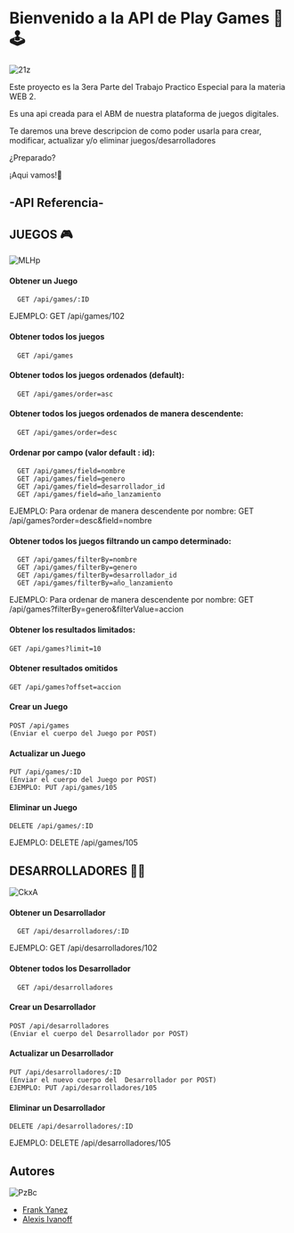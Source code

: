 
# Bienvenido a la API de Play Games 🙌🕹️

![21z](https://github.com/frankYanez/api-php/assets/103048012/9074b0c0-a060-4e1e-af1f-a7deb08a790e)

Este proyecto es la 3era Parte del Trabajo Practico Especial para la materia WEB 2.

Es una api creada para el ABM de nuestra plataforma de juegos digitales.

Te daremos una breve descripcion de como poder usarla para crear, modificar, actualizar y/o eliminar juegos/desarrolladores

¿Preparado?  

¡Aqui vamos!🚀





## -API Referencia-



## JUEGOS 🎮

![MLHp](https://github.com/frankYanez/api-php/assets/103048012/3bca5cd5-4190-44e4-a3fc-1ac671c12034)


#### Obtener un Juego

```http
  GET /api/games/:ID
```
  EJEMPLO: GET /api/games/102
#### Obtener todos los juegos

```http
  GET /api/games

```


#### Obtener todos los juegos ordenados (default):
```http 
  GET /api/games/order=asc
```

#### Obtener todos los juegos ordenados de manera descendente:
```http
  GET /api/games/order=desc
```
#### Ordenar por campo (valor default : id):
```http
  GET /api/games/field=nombre
  GET /api/games/field=genero
  GET /api/games/field=desarrollador_id
  GET /api/games/field=año_lanzamiento
```
EJEMPLO:
Para ordenar de manera descendente por nombre:
GET /api/games?order=desc&field=nombre


#### Obtener todos los juegos filtrando un campo determinado:

```http
  GET /api/games/filterBy=nombre
  GET /api/games/filterBy=genero
  GET /api/games/filterBy=desarrollador_id
  GET /api/games/filterBy=año_lanzamiento
 ```
 EJEMPLO:
Para ordenar de manera descendente por nombre:
GET /api/games?filterBy=genero&filterValue=accion

#### Obtener los resultados limitados:
```http
GET /api/games?limit=10
```
#### Obtener resultados omitidos
```http
GET /api/games?offset=accion
```
#### Crear un Juego
```http 
POST /api/games
(Enviar el cuerpo del Juego por POST)
```
#### Actualizar un Juego
```http 
PUT /api/games/:ID
(Enviar el cuerpo del Juego por POST)
EJEMPLO: PUT /api/games/105
```
#### Eliminar un Juego
```http
DELETE /api/games/:ID
```
EJEMPLO: DELETE /api/games/105


## DESARROLLADORES 👨‍💻

![CkxA](https://github.com/frankYanez/api-php/assets/103048012/89e5348e-31df-4f2d-a6bc-bf89b5da9f44)


#### Obtener un Desarrollador

```http
  GET /api/desarrolladores/:ID
```
  EJEMPLO: GET /api/desarrolladores/102
#### Obtener todos los Desarrollador

```http
  GET /api/desarrolladores

```



#### Crear un Desarrollador
```http 
POST /api/desarrolladores
(Enviar el cuerpo del Desarrollador por POST)
```
#### Actualizar un Desarrollador
```http 
PUT /api/desarrolladores/:ID
(Enviar el nuevo cuerpo del  Desarrollador por POST)
EJEMPLO: PUT /api/desarrolladores/105
```
#### Eliminar un Desarrollador
```http
DELETE /api/desarrolladores/:ID
```
EJEMPLO: DELETE /api/desarrolladores/105





  ## Autores
  ![PzBc](https://github.com/frankYanez/api-php/assets/103048012/cb12eef2-07d6-4dbe-a9d0-4fd39a2db5aa)

- [Frank Yanez](https://github.com/frankYanez)
- [Alexis Ivanoff](https://github.com/frankYanez)